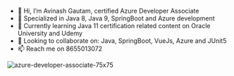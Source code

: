 - 👋 Hi, I’m Avinash Gautam, certified Azure Developer Associate
- 👀 Specialized in Java 8, Java 9, SpringBoot and Azure development
- 🌱 Currently learning Java 11 certification related content on Oracle University and Udemy
- 💞️ Looking to collaborate on: Java, SpringBoot, VueJs, Azure and JUnit5
- 📫 Reach me on 8655013072


![azure-developer-associate-75x75](https://user-images.githubusercontent.com/55783780/112965252-b5ef9080-9166-11eb-8604-57082ff7b875.png)

<!---
avigautam/avigautam is a ✨ special ✨ repository because its `README.md` (this file) appears on your GitHub profile.
You can click the Preview link to take a look at your changes.
--->
